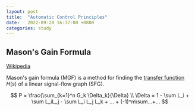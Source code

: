```yaml
---
layout: post
title:  "Automatic Control Principles"
date:   2022-09-28 16:37:00 +0800
categories: study
---
```


<!--
 * @Author: Frank Chu
 * @Date: 2022-10-11 18:41:40
 * @LastEditors: Frank Chu
 * @LastEditTime: 2022-10-11 18:55:03
 * @FilePath: /blog/_posts/2022-10-11-Automatic-control-principles.md
 * @Description: 
 * 
 * Copyright (c) 2022 by Frank Chu, All Rights Reserved. 
-->

## Mason's Gain Formula

[Wikipedia](https://en.wikipedia.org/wiki/Mason%27s_gain_formula)

Mason's gain formula (MGF) is a method for finding the [transfer function](https://en.wikipedia.org/wiki/Transfer_function) $H(s)$ of a linear signal-flow graph (SFG).

$$
P = \frac{\sum_{k=1}^n G_k \Delta_k}{\Delta} \\
\Delta = 1 - \sum L_i + \sum L_iL_j - \sum L_i L_j L_k + ... + (-1)^m\sum...+...
$$
